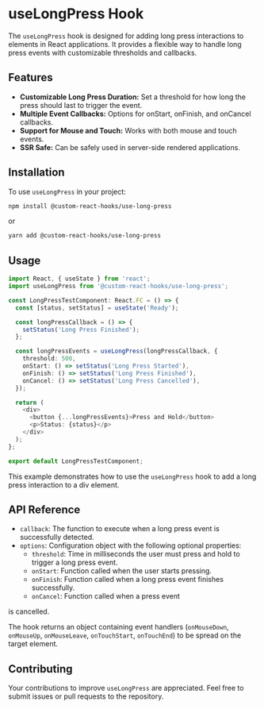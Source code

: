 # useLongPress Hook

The `useLongPress` hook is designed for adding long press interactions to elements in React applications. It provides a flexible way to handle long press events with customizable thresholds and callbacks.

## Features

- **Customizable Long Press Duration:** Set a threshold for how long the press should last to trigger the event.
- **Multiple Event Callbacks:** Options for onStart, onFinish, and onCancel callbacks.
- **Support for Mouse and Touch:** Works with both mouse and touch events.
- **SSR Safe:** Can be safely used in server-side rendered applications.

## Installation

To use `useLongPress` in your project:

```bash
npm install @custom-react-hooks/use-long-press
```

or

```bash
yarn add @custom-react-hooks/use-long-press
```

## Usage

```typescript
import React, { useState } from 'react';
import useLongPress from '@custom-react-hooks/use-long-press';

const LongPressTestComponent: React.FC = () => {
  const [status, setStatus] = useState('Ready');

  const longPressCallback = () => {
    setStatus('Long Press Finished');
  };

  const longPressEvents = useLongPress(longPressCallback, {
    threshold: 500,
    onStart: () => setStatus('Long Press Started'),
    onFinish: () => setStatus('Long Press Finished'),
    onCancel: () => setStatus('Long Press Cancelled'),
  });

  return (
    <div>
      <button {...longPressEvents}>Press and Hold</button>
      <p>Status: {status}</p>
    </div>
  );
};

export default LongPressTestComponent;

```

This example demonstrates how to use the `useLongPress` hook to add a long press interaction to a div element.

## API Reference

- `callback`: The function to execute when a long press event is successfully detected.
- `options`: Configuration object with the following optional properties:
  - `threshold`: Time in milliseconds the user must press and hold to trigger a long press event.
  - `onStart`: Function called when the user starts pressing.
  - `onFinish`: Function called when a long press event finishes successfully.
  - `onCancel`: Function called when a press event

 is cancelled.

The hook returns an object containing event handlers (`onMouseDown`, `onMouseUp`, `onMouseLeave`, `onTouchStart`, `onTouchEnd`) to be spread on the target element.

## Contributing

Your contributions to improve `useLongPress` are appreciated. Feel free to submit issues or pull requests to the repository.
